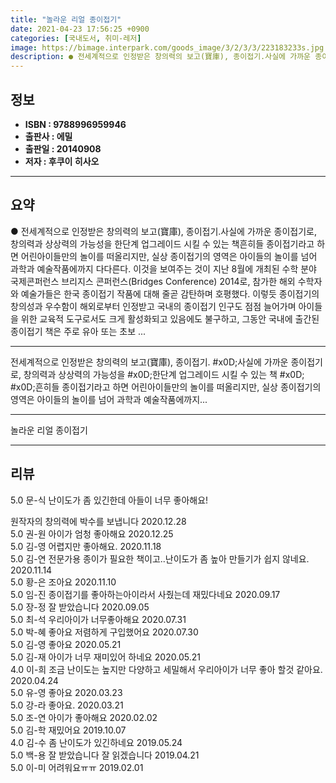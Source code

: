 ```yaml
---
title: "놀라운 리얼 종이접기"
date: 2021-04-23 17:56:25 +0900
categories: [국내도서, 취미-레저]
image: https://bimage.interpark.com/goods_image/3/2/3/3/223183233s.jpg
description: ● 전세계적으로 인정받은 창의력의 보고(寶庫), 종이접기.사실에 가까운 종이접기로, 창의력과 상상력의 가능성을 한단계 업그레이드 시킬 수 있는 책흔히들 종이접기라고 하면 어린아이들만의 놀이를 떠올리지만, 실상 종이접기의 영역은 아이들의 놀이를 넘어 과학과 예술작품에까지 다다른다. 이것
---
```


## **정보**

- **ISBN : 9788996959946**
- **출판사 : 에밀**
- **출판일 : 20140908**
- **저자 : 후쿠이 히사오**

------



## **요약**

●  전세계적으로 인정받은 창의력의 보고(寶庫), 종이접기.사실에 가까운 종이접기로, 창의력과 상상력의 가능성을 한단계 업그레이드 시킬 수 있는 책흔히들 종이접기라고 하면 어린아이들만의 놀이를 떠올리지만, 실상 종이접기의 영역은 아이들의 놀이를 넘어 과학과 예술작품에까지 다다른다. 이것을 보여주는 것이 지난 8월에 개최된 수학 분야 국제콘퍼런스 브리지스 콘퍼런스(Bridges Conference) 2014로, 참가한 해외 수학자와 예술가들은 한국 종이접기 작품에 대해 줄곧 감탄하며 호평했다.  이렇듯 종이접기의 창의성과 우수함이 해외로부터 인정받고 국내의 종이접기 인구도 점점 늘어가며 아이들을 위한 교육적 도구로서도 크게 활성화되고 있음에도 불구하고, 그동안 국내에 출간된 종이접기 책은 주로 유아 또는 초보 ...

------

전세계적으로 인정받은 창의력의 보고(寶庫), 종이접기. #x0D;사실에 가까운 종이접기로, 창의력과 상상력의 가능성을  #x0D;한단계 업그레이드 시킬 수 있는 책 #x0D; #x0D;흔히들 종이접기라고 하면 어린아이들만의 놀이를 떠올리지만, 실상 종이접기의 영역은 아이들의 놀이를 넘어 과학과 예술작품에까지... 

------


놀라운 리얼 종이접기 

------


## **리뷰** 

5.0 문-식 난이도가 좀 있긴한데 아들이 너무 좋아해요!

원작자의 창의력에 박수를 보냅니다 2020.12.28 <br/>5.0 권-원 아이가 엄청 좋아해요 2020.12.25 <br/>5.0 김-영 어렵지만 좋아해요. 2020.11.18 <br/>5.0 김-연 전문가용 종이가 필요한 책이고..난이도가 좀 높아 만들기가 쉽지 않네요. 2020.11.14 <br/>5.0 황-은 조아요 2020.11.10 <br/>5.0 임-진 종이접기를 좋아하는아이라서 사줬는데 재밌다네요 2020.09.17 <br/>5.0 장-정 잘 받았습니다 2020.09.05 <br/>5.0 최-석 우리아이가 너무좋아해요 2020.07.31 <br/>5.0 박-혜 좋아요  저렴하게  구입했어요 2020.07.30 <br/>5.0 김-영 좋아요 2020.05.21 <br/>5.0 김-재 아이가 너무 재미있어 하네요 2020.05.21 <br/>4.0 이-희 조금 난이도는 높지만 다양하고 세밀해서 우리아이가 너무 좋아 할것 같아요. 2020.04.24 <br/>5.0 유-영 좋아요 2020.03.23 <br/>5.0 강-라 좋아요. 2020.03.21 <br/>5.0 조-연 아이가 좋아해요 2020.02.02 <br/>5.0 김-학 재밌어요 2019.10.07 <br/>4.0 김-수 좀 난이도가 있긴하네요 2019.05.24 <br/>5.0 백-용 잘 받았습니다  잘 읽겠습니다  2019.04.21 <br/>5.0 이-미 어려워요ㅠㅠ 2019.02.01 <br/>